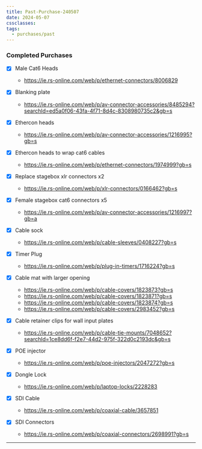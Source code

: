 ```yaml
---
title: Past-Purchase-240507
date: 2024-05-07
cssclasses: 
tags:
  - purchases/past
---
```


### Completed Purchases

- [x] Male Cat6 Heads
	- https://ie.rs-online.com/web/p/ethernet-connectors/8006829
- [x] Blanking plate
	- https://ie.rs-online.com/web/p/av-connector-accessories/8485294?searchId=ed5a0f06-43fa-4f71-8d4c-8308980735c2&gb=s

- [x] Ethercon heads
	- https://ie.rs-online.com/web/p/av-connector-accessories/1216995?gb=s

- [x] Ethercon heads to wrap cat6 cables
	- https://ie.rs-online.com/web/p/ethernet-connectors/1974999?gb=s
- [x] Replace stagebox xlr connectors x2
	- https://ie.rs-online.com/web/p/xlr-connectors/0166462?gb=s
- [x] Female stagebox cat6 connectors x5
	- https://ie.rs-online.com/web/p/av-connector-accessories/1216997?gb=a
- [x] Cable sock
	- https://ie.rs-online.com/web/p/cable-sleeves/0408227?gb=s
- [x] Timer Plug
	- https://ie.rs-online.com/web/p/plug-in-timers/1716224?gb=s


- [x] Cable mat with larger opening
	- https://ie.rs-online.com/web/p/cable-covers/1823873?gb=s
	- https://ie.rs-online.com/web/p/cable-covers/1823871?gb=s
	- https://ie.rs-online.com/web/p/cable-covers/1823874?gb=s
	- https://ie.rs-online.com/web/p/cable-covers/2983452?gb=s

- [x] Cable retainer clips for wall input plates
	- https://ie.rs-online.com/web/p/cable-tie-mounts/7048652?searchId=1ce8dd6f-f2e7-44d2-975f-322d0c2193dc&gb=s

- [x] POE injector
	- https://ie.rs-online.com/web/p/poe-injectors/2047272?gb=s
- [x] Dongle Lock
	- https://ie.rs-online.com/web/p/laptop-locks/2228283
- [x] SDI Cable
	- https://ie.rs-online.com/web/p/coaxial-cable/3657851
- [x] SDI Connectors
	- https://ie.rs-online.com/web/p/coaxial-connectors/2698991?gb=s

---
